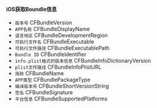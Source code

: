#### iOS获取Boundle信息

- `版本号`  CFBundleVersion
- `APP名称`  CFBundleDisplayName
- `语言地区`  CFBundleDevelopmentRegion
- `可执行文件名`  CFBundleExecutable
- `可执行文件路径`  CFBundleExecutablePath
- `Bundle ID`  CFBundleIdentifier
- `info.plist格式的版本信息`  CFBundleInfoDictionaryVersion
- `plist文件路径`  CFBundleInfoPlistURL
- `简称`  CFBundleName
- `APP类型`  CFBundlePackageType
- `编译版本号`  CFBundleShortVersionString
- `签名` CFBundleSignature
- `平台信息`  CFBundleSupportedPlatforms


